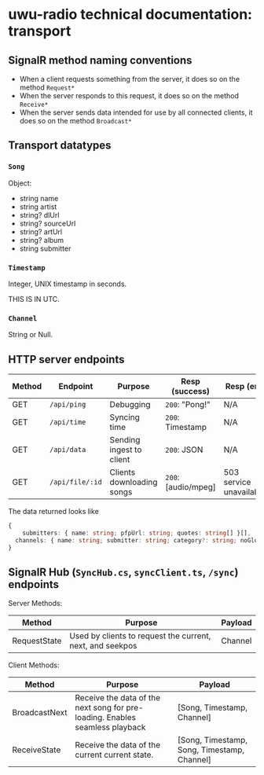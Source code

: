# uwu-radio technical documentation: transport

## SignalR method naming conventions

- When a client requests something from the server, it does so on the method `Request*`
- When the server responds to this request, it does so on the method `Receive*`
- When the server sends data intended for use by all connected clients, it does so on the method `Broadcast*`

## Transport datatypes
### `Song`
Object:

- string name
- string artist
- string? dlUrl
- string? sourceUrl
- string? artUrl
- string? album
- string submitter

### `Timestamp`
Integer, UNIX timestamp in seconds.

THIS IS IN UTC.

### `Channel`
String or Null.

## HTTP server endpoints

| Method | Endpoint        | Purpose                   | Resp (success)      | Resp (err)              |
|--------|-----------------|---------------------------|---------------------|-------------------------|
| GET    | `/api/ping`     | Debugging                 | `200`: "Pong!"      | N/A                     |
| GET    | `/api/time`     | Syncing time              | `200`: Timestamp    | N/A                     |
| GET    | `/api/data`     | Sending ingest to client  | `200`: JSON         | N/A                     |
| GET    | `/api/file/:id` | Clients downloading songs | `200`: [audio/mpeg] | 503 service unavailable |

The data returned looks like
```ts
{
	submitters: { name: string; pfpUrl: string; quotes: string[] }[],
  channels: { name: string; submitter: string; category?: string; noGlobal?: boolean }[]
}
```

## SignalR Hub (`SyncHub.cs`, `syncClient.ts`, `/sync`) endpoints

Server Methods:

| Method       | Purpose                                                   | Payload |
|--------------|-----------------------------------------------------------|---------|
| RequestState | Used by clients to request the current, next, and seekpos | Channel |

Client Methods:

| Method        | Purpose                                                                      | Payload                                     |
|---------------|------------------------------------------------------------------------------|---------------------------------------------|
| BroadcastNext | Receive the data of the next song for pre-loading. Enables seamless playback | [Song, Timestamp, Channel]                  |
| ReceiveState  | Receive the data of the current current state.                               | [Song, Timestamp, Song, Timestamp, Channel] |

